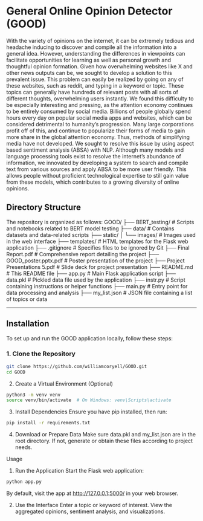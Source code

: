 # General Online Opinion Detector (GOOD)
With the variety of opinions on the internet, it can be extremely tedious and headache inducing to discover and compile all the information into a general idea. However, understanding the differences in viewpoints can facilitate opportunities for learning as well as personal growth and thoughtful opinion formation. Given how overwhelming websites like X and other news outputs can be, we sought to develop a solution to this prevalent issue. This problem can easily be realized by going on any of these websites, such as reddit, and typing in a keyword or topic. These topics can generally have hundreds of relevant posts with all sorts of different thoughts, overwhelming users instantly. We found this difficulty to be especially interesting and pressing, as the attention economy continues to be entirely consumed by social media. Billions of people globally spend hours every day on popular social media apps and websites, which can be considered detrimental to humanity’s progression. Many large corporations profit off of this, and continue to popularize their forms of media to gain more share in the global attention economy. Thus, methods of simplifying media have not developed. We sought to resolve this issue by using aspect based sentiment analysis (ABSA) with NLP. Although many models and language processing tools exist to resolve the internet’s abundance of information, we innovated by developing a system to search and compile text from various sources and apply ABSA to be more user friendly. This allows people without proficient technological expertise to still gain value from these models, which contributes to a growing diversity of online opinions. 

## Directory Structure

The repository is organized as follows:
GOOD/
├── BERT_testing/ # Scripts and notebooks related to BERT model testing
├── data/ # Contains datasets and data-related scripts
├── static/
│ └── images/ # Images used in the web interface
├── templates/ # HTML templates for the Flask web application
├── .gitignore # Specifies files to be ignored by Git
├── Final Report.pdf # Comprehensive report detailing the project
├── GOOD_poster.pptx.pdf # Poster presentation of the project
├── Project Presentations 5.pdf # Slide deck for project presentation
├── README.md # This README file
├── app.py # Main Flask application script
├── data.pkl # Pickled data file used by the application
├── instr.py # Script containing instructions or helper functions
├── main.py # Entry point for data processing and analysis
├── my_list.json # JSON file containing a list of topics or data


---

## Installation

To set up and run the GOOD application locally, follow these steps:

### 1. Clone the Repository

```bash
git clone https://github.com/williamcoryell/GOOD.git
cd GOOD
```

2. Create a Virtual Environment (Optional)
```bash
python3 -m venv venv
source venv/bin/activate  # On Windows: venv\Scripts\activate
```

3. Install Dependencies
Ensure you have pip installed, then run:
```bash
pip install -r requirements.txt
```

4. Download or Prepare Data
Make sure data.pkl and my_list.json are in the root directory. If not, generate or obtain these files according to project needs.

Usage
1. Run the Application
Start the Flask web application:

```bash
python app.py
```

By default, visit the app at http://127.0.0.1:5000/ in your web browser.

2. Use the Interface
Enter a topic or keyword of interest.
View the aggregated opinions, sentiment analysis, and visualizations.


